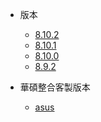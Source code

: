 - 版本
    - [8.10.2](8.10.2/README.md)
    - [8.10.1](8.10.1/README.md)
    - [8.10.0](8.10.0/README.md)
    - [8.9.2](8.9.2/README.md)

- 華碩整合客製版本
    - [asus](asus/README.md)